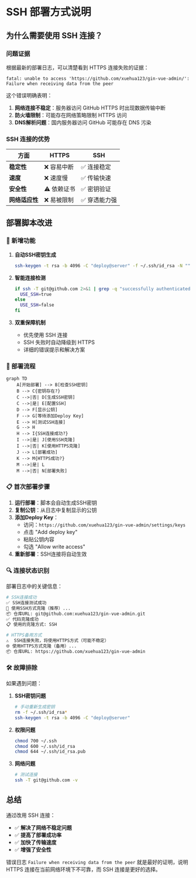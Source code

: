 # SSH 部署方式说明

## 为什么需要使用 SSH 连接？

### 问题证据
根据最新的部署日志，可以清楚看到 HTTPS 连接失败的证据：

```
fatal: unable to access 'https://github.com/xuehua123/gin-vue-admin/': 
Failure when receiving data from the peer
```

这个错误明确表明：
1. **网络连接不稳定**：服务器访问 GitHub HTTPS 时出现数据传输中断
2. **防火墙限制**：可能存在网络策略限制 HTTPS 访问
3. **DNS解析问题**：国内服务器访问 GitHub 可能存在 DNS 污染

### SSH 连接的优势

| 方面 | HTTPS | SSH |
|------|-------|-----|
| **稳定性** | ❌ 容易中断 | ✅ 连接稳定 |
| **速度** | ❌ 速度慢 | ✅ 传输快速 |
| **安全性** | ⚠️ 依赖证书 | ✅ 密钥验证 |
| **网络适应性** | ❌ 易被限制 | ✅ 穿透能力强 |

## 部署脚本改进

### 🔧 新增功能

1. **自动SSH密钥生成**
   ```bash
   ssh-keygen -t rsa -b 4096 -C "deploy@server" -f ~/.ssh/id_rsa -N ""
   ```

2. **智能连接检测**
   ```bash
   if ssh -T git@github.com 2>&1 | grep -q "successfully authenticated"; then
     USE_SSH=true
   else
     USE_SSH=false
   fi
   ```

3. **双重保障机制**
   - 优先使用 SSH 连接
   - SSH 失败时自动降级到 HTTPS
   - 详细的错误提示和解决方案

### 🚀 部署流程

```mermaid
graph TD
    A[开始部署] --> B[检查SSH密钥]
    B --> C{密钥存在?}
    C -->|否| D[生成SSH密钥]
    C -->|是| E[配置SSH]
    D --> F[显示公钥]
    F --> G[等待添加Deploy Key]
    E --> H[测试SSH连接]
    G --> H
    H --> I{SSH连接成功?}
    I -->|是| J[使用SSH克隆]
    I -->|否| K[使用HTTPS克隆]
    J --> L[部署成功]
    K --> M{HTTPS成功?}
    M -->|是| L
    M -->|否| N[部署失败]
```

### 📋 首次部署步骤

1. **运行部署**：脚本会自动生成SSH密钥
2. **复制公钥**：从日志中复制显示的公钥
3. **添加Deploy Key**：
   - 访问：`https://github.com/xuehua123/gin-vue-admin/settings/keys`
   - 点击 "Add deploy key"
   - 粘贴公钥内容
   - 勾选 "Allow write access"
4. **重新部署**：SSH连接将自动生效

### 🔍 连接状态识别

部署日志中的关键信息：

```bash
# SSH连接成功
✅ SSH连接测试成功
🔑 使用SSH方式克隆（推荐）...
📦 仓库URL: git@github.com:xuehua123/gin-vue-admin.git
✅ 代码克隆成功
📋 使用的克隆方式: SSH

# HTTPS备用方式
⚠️  SSH连接失败，将使用HTTPS方式（可能不稳定）
🌐 使用HTTPS方式克隆（备用）...
📦 仓库URL: https://github.com/xuehua123/gin-vue-admin
```

### 🛠️ 故障排除

如果遇到问题：

1. **SSH密钥问题**
   ```bash
   # 手动重新生成密钥
   rm -f ~/.ssh/id_rsa*
   ssh-keygen -t rsa -b 4096 -C "deploy@server"
   ```

2. **权限问题**
   ```bash
   chmod 700 ~/.ssh
   chmod 600 ~/.ssh/id_rsa
   chmod 644 ~/.ssh/id_rsa.pub
   ```

3. **网络问题**
   ```bash
   # 测试连接
   ssh -T git@github.com -v
   ```

## 总结

通过改用 SSH 连接：
- ✅ **解决了网络不稳定问题**
- ✅ **提高了部署成功率**
- ✅ **加快了传输速度**
- ✅ **增强了安全性**

错误日志 `Failure when receiving data from the peer` 就是最好的证明，说明 HTTPS 连接在当前网络环境下不可靠，而 SSH 连接是更好的选择。 